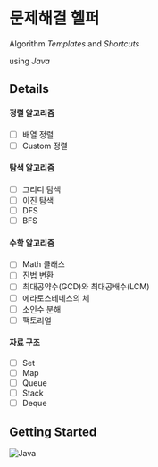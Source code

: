 # 문제해결 헬퍼
Algorithm *Templates* and *Shortcuts*

using *Java*

## Details
#### 정렬 알고리즘
- [ ] 배열 정렬
- [ ] Custom 정렬

#### 탐색 알고리즘
- [ ] 그리디 탐색
- [ ] 이진 탐색
- [ ] DFS
- [ ] BFS

#### 수학 알고리즘
- [ ] Math 클래스
- [ ] 진법 변환
- [ ] 최대공약수(GCD)와 최대공배수(LCM)
- [ ] 에라토스테네스의 체
- [ ] 소인수 분해
- [ ] 팩토리얼

#### 자료 구조
- [ ] Set
- [ ] Map
- [ ] Queue
- [ ] Stack
- [ ] Deque

## Getting Started
![Java](https://img.shields.io/badge/java-%23ED8B00.svg?style=for-the-badge&logo=openjdk&logoColor=white)
